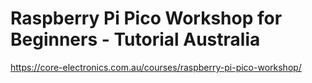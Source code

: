 # Raspberry Pi Pico Workshop for Beginners - Tutorial Australia

https://core-electronics.com.au/courses/raspberry-pi-pico-workshop/
